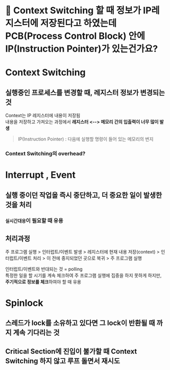 # 🤔 Context Switching 할 때 정보가 IP레지스터에 저장된다고 하였는데 PCB(Process Control Block) 안에 IP(Instruction Pointer)가 있는건가요?

# Context Switching

## 실행중인 프로세스를 변경할 때, 레지스터 정보가 변경되는 것

Context는 IP 레지스터에 내용이 저장됨 <br>
내용을 저장하고 가져오는 과정에서 **레지스터 <--> 메모리 간의 입출력이 너무 많이 발생**

> IP(Instruction Pointer) : 다음에 실행할 명령이 들어 있는 메모리의 번지

### Context Switching의 overhead?

# Interrupt , Event

## 실행 중이던 작업을 즉시 중단하고, 더 중요한 일이 발생한 것을 처리

### `실시간대응`이 필요할 때 유용

## 처리과정

주 프로그램 실행 > 인터럽트/이벤트 발생 > 레지스터에 현재 내용 저장(context) > 인터럽트/이벤트 처리 > 이 전에 중지되었던 곳으로 복귀 > 주 프로그램 실행

인터럽트/이벤트와 반대되는 것 = polling <br>
특정한 일을 할 시기를 계속 체크하여 주 프로그램 실행에 집중을 하지 못하게 하지만, <br> **주기적으로 정보를 체크**하여야 할 때 유용

# Spinlock

## 스레드가 lock를 소유하고 있다면 그 lock이 반환될 때 까지 계속 기다리는 것

## Critical Section에 진입이 불가할 때 Context Switching 하지 않고 루프 돌면서 재시도
